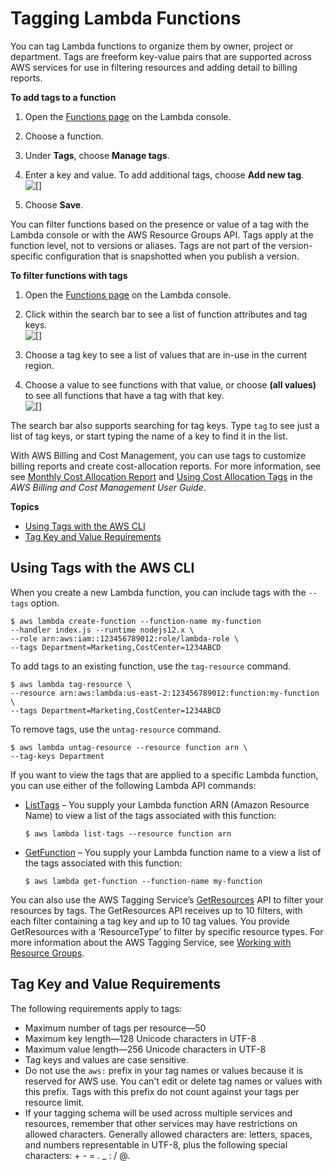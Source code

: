 # Tagging Lambda Functions<a name="configuration-tags"></a>

You can tag Lambda functions to organize them by owner, project or department\. Tags are freeform key\-value pairs that are supported across AWS services for use in filtering resources and adding detail to billing reports\.

**To add tags to a function**

1. Open the [Functions page](https://console.aws.amazon.com/lambda/home#/functions) on the Lambda console\.

1. Choose a function\.

1. Under **Tags**, choose **Manage tags**\.

1. Enter a key and value\. To add additional tags, choose **Add new tag**\.  
![\[\]](http://docs.aws.amazon.com/lambda/latest/dg/images/configuration-tags-add.png)

1. Choose **Save**\.

You can filter functions based on the presence or value of a tag with the Lambda console or with the AWS Resource Groups API\. Tags apply at the function level, not to versions or aliases\. Tags are not part of the version\-specific configuration that is snapshotted when you publish a version\.

**To filter functions with tags**

1. Open the [Functions page](https://console.aws.amazon.com/lambda/home#/functions) on the Lambda console\.

1. Click within the search bar to see a list of function attributes and tag keys\.  
![\[\]](http://docs.aws.amazon.com/lambda/latest/dg/images/configuration-tags-key.png)

1. Choose a tag key to see a list of values that are in\-use in the current region\.

1. Choose a value to see functions with that value, or choose **\(all values\)** to see all functions that have a tag with that key\.  
![\[\]](http://docs.aws.amazon.com/lambda/latest/dg/images/configuration-tags-value.png)

The search bar also supports searching for tag keys\. Type `tag` to see just a list of tag keys, or start typing the name of a key to find it in the list\.

With AWS Billing and Cost Management, you can use tags to customize billing reports and create cost\-allocation reports\. For more information, see see [Monthly Cost Allocation Report](https://docs.aws.amazon.com/awsaccountbilling/latest/aboutv2/configurecostallocreport.html) and [Using Cost Allocation Tags](https://docs.aws.amazon.com/awsaccountbilling/latest/aboutv2/cost-alloc-tags.html) in the *AWS Billing and Cost Management User Guide*\.

**Topics**
+ [Using Tags with the AWS CLI](#configuration-tags-cli)
+ [Tag Key and Value Requirements](#configuration-tags-restrictions)

## Using Tags with the AWS CLI<a name="configuration-tags-cli"></a>

When you create a new Lambda function, you can include tags with the `--tags` option\.

```
$ aws lambda create-function --function-name my-function
--handler index.js --runtime nodejs12.x \
--role arn:aws:iam::123456789012:role/lambda-role \
--tags Department=Marketing,CostCenter=1234ABCD
```

To add tags to an existing function, use the `tag-resource` command\. 

```
$ aws lambda tag-resource \
--resource arn:aws:lambda:us-east-2:123456789012:function:my-function \
--tags Department=Marketing,CostCenter=1234ABCD
```

To remove tags, use the `untag-resource` command\. 

```
$ aws lambda untag-resource --resource function arn \
--tag-keys Department
```

If you want to view the tags that are applied to a specific Lambda function, you can use either of the following Lambda API commands:
+ [ListTags](API_ListTags.md) – You supply your Lambda function ARN \(Amazon Resource Name\) to view a list of the tags associated with this function:

  ```
  $ aws lambda list-tags --resource function arn
  ```
+ [GetFunction](API_GetFunction.md) – You supply your Lambda function name to a view a list of the tags associated with this function:

  ```
  $ aws lambda get-function --function-name my-function
  ```

You can also use the AWS Tagging Service’s [GetResources](https://docs.aws.amazon.com/resourcegroupstagging/latest/APIReference/API_GetResources.html) API to filter your resources by tags\. The GetResources API receives up to 10 filters, with each filter containing a tag key and up to 10 tag values\. You provide GetResources with a ‘ResourceType’ to filter by specific resource types\. For more information about the AWS Tagging Service, see [Working with Resource Groups](https://docs.aws.amazon.com/awsconsolehelpdocs/latest/gsg/resource-groups.html)\. 

## Tag Key and Value Requirements<a name="configuration-tags-restrictions"></a>

The following requirements apply to tags:
+ Maximum number of tags per resource—50
+ Maximum key length—128 Unicode characters in UTF\-8
+ Maximum value length—256 Unicode characters in UTF\-8
+ Tag keys and values are case sensitive\.
+ Do not use the `aws:` prefix in your tag names or values because it is reserved for AWS use\. You can't edit or delete tag names or values with this prefix\. Tags with this prefix do not count against your tags per resource limit\.
+ If your tagging schema will be used across multiple services and resources, remember that other services may have restrictions on allowed characters\. Generally allowed characters are: letters, spaces, and numbers representable in UTF\-8, plus the following special characters: \+ \- = \. \_ : / @\.